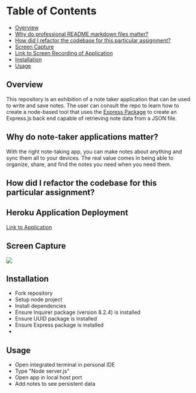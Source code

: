 # Table of Contents

  - [Overview](#overview)
  - [Why do professional README markdown files matter?](#why-do-professional-readme-markdown-files-matter)
  - [How did I refactor the codebase for this particular assignment?](#how-did-i-refactor-the-codebase-for-this-particular-assignment)
  - [Screen Capture](#screen-capture)
  - [Link to Screen Recording of Application](#link-to-screen-recording-of-application)
  - [Installation](#installation)
  - [Usage](#usage)
  
## Overview
This repository is an exhibition of a note taker application that can be used to write and save notes. The user can consult the repo to learn how to create a node-based tool that uses the <a href="https://www.npmjs.com/package/express" target="_blank">Express Package</a> to create an Express.js back end capable of retrieving note data from a JSON file. 

## Why do note-taker applications matter?
With the right note-taking app, you can make notes about anything and sync them all to your devices. The real value comes in being able to organize, share, and find the notes you need when you need them.

## How did I refactor the codebase for this particular assignment?


## Heroku Application Deployment
[Link to Application](https://notes-takerr.herokuapp.com/)

## Screen Capture
![](https://user-images.githubusercontent.com/81927296/197658632-4dc0afa0-ff74-4d75-95dd-6c32d4ad2a8b.gif)

## Installation

  - Fork repository
  - Setup node project
  - Install dependencies
  - Ensure Inquirer package (version 8.2.4) is installed
  - Ensure UUID package is installed
  - Ensure Express package is installed
  - 
## Usage

  - Open integrated terminal in personal IDE
  - Type "Node server.js"
  - Open app in local host port
  - Add notes to see persistent data
